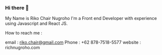 ### Hi there 👋

My Name is Riko Chair Nugroho
I'm a Front end Developer with experience using Javascript and React JS.

How to reach me :

email : riko.chair@gmail.com
Phone : +62 878-7518-5577
website : richnugroho.com



<!--

Here are some ideas to get you started:

- 🔭 I’m currently working on ...
- 🌱 I’m currently learning ...
- 👯 I’m looking to collaborate on ...
- 🤔 I’m looking for help with ...
- 💬 Ask me about ...
- 📫 How to reach me: ...
- 😄 Pronouns: ...
- ⚡ Fun fact: ...
-->
